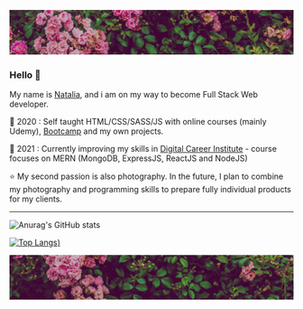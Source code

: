 ![baner](https://github.com/diebanz/diebanz/blob/master/banerup.jpg)

### Hello 👋

My name is [Natalia](https://nataliabanz.netlify.app/), and i am on my way to become Full Stack Web developer. 


🔶 2020 : Self taught HTML/CSS/SASS/JS with online courses (mainly Udemy), [Bootcamp](https://studiuje.it/) and my own projects. 

🔷 2021 : Currently improving my skills in [Digital Career Institute](https://digitalcareerinstitute.org/) - course focuses on MERN (MongoDB, ExpressJS, ReactJS and NodeJS)

⭐ My second passion is also photography. In the future, I plan to combine my photography and programming skills to prepare fully individual products for my clients.

***


![Anurag's GitHub stats](https://github-readme-stats.vercel.app/api?username=diebanz&show_icons=true&theme=radical)

[![Top Langs](https://github-readme-stats.vercel.app/api/top-langs/?username=diebanz&theme=radical))](https://github.com/diebanz/github-readme-stats)


![baner](https://github.com/diebanz/diebanz/blob/master/banerdown.jpg)
